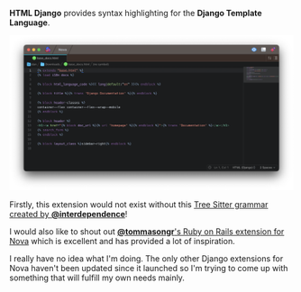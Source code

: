 **HTML Django** provides syntax highlighting for the **Django Template Language**.

![Extension preview image](https://raw.githubusercontent.com/djch/HTMLDjango.novaextension/main/preview.png)

Firstly, this extension would not exist without this [Tree Sitter grammar created by **@interdependence**](https://github.com/interdependence/tree-sitter-htmldjango)!

I would also like to shout out [**@tommasongr**'s Ruby on Rails extension for Nova](https://github.com/nova-ruby/rails) which is excellent and has provided a lot of inspiration.

I really have no idea what I'm doing. The only other Django extensions for Nova haven't been updated since it launched so I'm trying to come up with something that will fulfill my own needs mainly.
